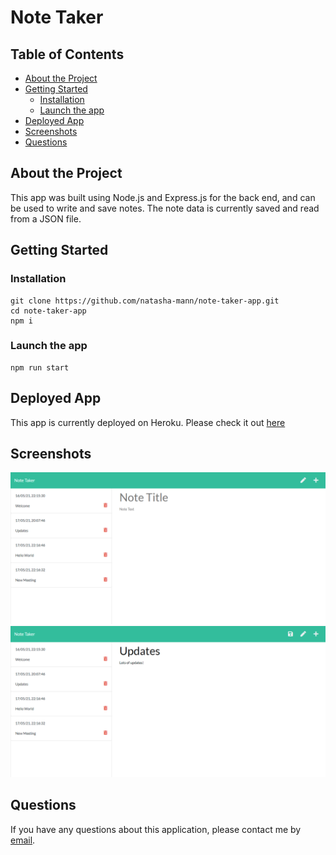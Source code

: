 <h1>Note Taker</h1>

<h2> Table of Contents </h2>

- [About the Project](#about-the-project)
- [Getting Started](#getting-started)
  - [Installation](#installation)
  - [Launch the app](#launch-the-app)
- [Deployed App](#deployed-app)
- [Screenshots](#screenshots)
- [Questions](#questions)

## About the Project

This app was built using Node.js and Express.js for the back end, and can be used to write and save notes. The note data is currently saved and read from a JSON file.

## Getting Started

### Installation

```
git clone https://github.com/natasha-mann/note-taker-app.git
cd note-taker-app
npm i
```

### Launch the app

```
npm run start
```

## Deployed App

This app is currently deployed on Heroku. Please check it out [here](https://cryptic-basin-18355.herokuapp.com/)

## Screenshots

![img](./public/assets/images/screenshot.png)
![img](./public/assets/images/screenshot2.png)

## Questions

If you have any questions about this application, please contact me by [email](mailto:natasha.s.mann@gmail.com).

